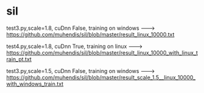 # sil

test3.py,scale=1.8, cuDnn False, training on windows ---> https://github.com/muhendis/sil/blob/master/result_linux_10000.txt 

test4.py,scale=1.8, cuDnn True, training on linux ---> https://github.com/muhendis/sil/blob/master/result_linux_10000_with_linux_train_pt.txt

test3.py,scale=1.5, cuDnn False, training on windows ---> https://github.com/muhendis/sil/blob/master/result_scale_1.5__linux_10000_with_windows_train.txt
